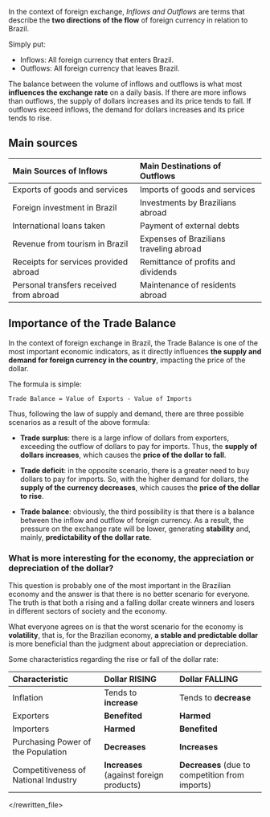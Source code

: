 In the context of foreign exchange, *Inflows and Outflows* are terms that describe the **two directions of the flow** of foreign currency in relation to Brazil.

Simply put:

* Inflows: All foreign currency that enters Brazil.
* Outflows: All foreign currency that leaves Brazil.

The balance between the volume of inflows and outflows is what most **influences the exchange rate** on a daily basis. If there are more inflows than outflows, the supply of dollars increases and its price tends to fall. If outflows exceed inflows, the demand for dollars increases and its price tends to rise.

## Main sources

| Main Sources of Inflows | Main Destinations of Outflows |
| :--- | :--- |
| Exports of goods and services | Imports of goods and services |
| Foreign investment in Brazil | Investments by Brazilians abroad |
| International loans taken | Payment of external debts |
| Revenue from tourism in Brazil | Expenses of Brazilians traveling abroad |
| Receipts for services provided abroad | Remittance of profits and dividends |
| Personal transfers received from abroad | Maintenance of residents abroad |

## Importance of the Trade Balance

In the context of foreign exchange in Brazil, the Trade Balance is one of the most important economic indicators, as it directly influences **the supply and demand for foreign currency in the country**, impacting the price of the dollar.

The formula is simple:

```
Trade Balance = Value of Exports - Value of Imports
```

Thus, following the law of supply and demand, there are three possible scenarios as a result of the above formula:

* **Trade surplus**: there is a large inflow of dollars from exporters, exceeding the outflow of dollars to pay for imports. Thus, the **supply of dollars increases**, which causes the **price of the dollar to fall**.

* **Trade deficit**: in the opposite scenario, there is a greater need to buy dollars to pay for imports. So, with the higher demand for dollars, the **supply of the currency decreases**, which causes the **price of the dollar to rise**.

* **Trade balance**: obviously, the third possibility is that there is a balance between the inflow and outflow of foreign currency. As a result, the pressure on the exchange rate will be lower, generating **stability** and, mainly, **predictability of the dollar rate**.

### What is more interesting for the economy, the appreciation or depreciation of the dollar?

This question is probably one of the most important in the Brazilian economy and the answer is that there is no better scenario for everyone. The truth is that both a rising and a falling dollar create winners and losers in different sectors of society and the economy.

What everyone agrees on is that the worst scenario for the economy is **volatility**, that is, for the Brazilian economy, **a stable and predictable dollar** is more beneficial than the judgment about appreciation or depreciation.

Some characteristics regarding the rise or fall of the dollar rate:

| Characteristic | Dollar RISING | Dollar FALLING |
| :--- | :--- | :--- |
| Inflation | Tends to **increase** | Tends to **decrease** |
| Exporters | **Benefited** | **Harmed** |
| Importers | **Harmed** | **Benefited** |
| Purchasing Power of the Population | **Decreases** | **Increases** |
| Competitiveness of National Industry | **Increases** (against foreign products) | **Decreases** (due to competition from imports) |


</rewritten_file> 